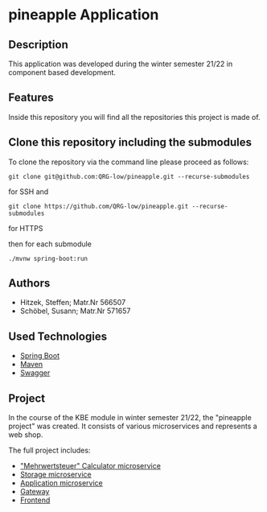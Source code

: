 # pineapple Application

## Description

This application was developed during the winter semester 21/22 in component based development.

## Features

Inside this repository you will find all the repositories this project is made of.

## Clone this repository including the submodules

To clone the repository via the command line please proceed as follows:
```
git clone git@github.com:QRG-low/pineapple.git --recurse-submodules 
```
for SSH
and 
```
git clone https://github.com/QRG-low/pineapple.git --recurse-submodules
```
for HTTPS

then for each submodule
```
./mvnw spring-boot:run
```

## Authors

- Hitzek, Steffen; Matr.Nr 566507 
- Schöbel, Susann; Matr.Nr 571657

## Used Technologies

- [Spring Boot](https://spring.io/projects/spring-boot)
- [Maven](https://maven.apache.org/)
- [Swagger](https://swagger.io/)

## Project

In the course of the KBE module in winter semester 21/22, the "pineapple project" was created. It consists of various microservices and represents a web shop.

The full project includes:
- ["Mehrwertsteuer" Calculator microservice](https://github.com/QRG-low/pineapple_calculator)
- [Storage microservice](https://github.com/QRG-low/pineapple_storage)
- [Application microservice](https://github.com/QRG-low/pineapple_service)
- [Gateway](https://github.com/QRG-low/pineapple_gateway)
- [Frontend](https://github.com/QRG-low/pineapple_frontend)
